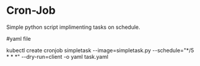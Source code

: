 # Cron-Job

Simple python script implimenting tasks on schedule.

#yaml file




kubectl create cronjob simpletask --image=simpletask.py --schedule="*/5 * * *" --dry-run=client -o yaml task.yaml
